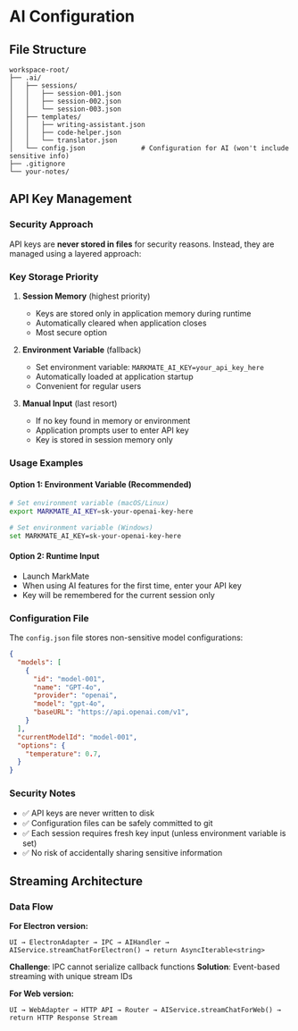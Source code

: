 # AI Configuration

## File Structure
```
workspace-root/
├── .ai/
│   ├── sessions/
│   │   ├── session-001.json
│   │   ├── session-002.json
│   │   └── session-003.json
│   ├── templates/
│   │   ├── writing-assistant.json
│   │   ├── code-helper.json
│   │   └── translator.json
│   └── config.json              # Configuration for AI (won't include sensitive info)
├── .gitignore
└── your-notes/
```

## API Key Management

### Security Approach
API keys are **never stored in files** for security reasons. Instead, they are managed using a layered approach:

### Key Storage Priority
1. **Session Memory** (highest priority)
   - Keys are stored only in application memory during runtime
   - Automatically cleared when application closes
   - Most secure option

2. **Environment Variable** (fallback)
   - Set environment variable: `MARKMATE_AI_KEY=your_api_key_here`
   - Automatically loaded at application startup
   - Convenient for regular users

3. **Manual Input** (last resort)
   - If no key found in memory or environment
   - Application prompts user to enter API key
   - Key is stored in session memory only

### Usage Examples

#### Option 1: Environment Variable (Recommended)
```bash
# Set environment variable (macOS/Linux)
export MARKMATE_AI_KEY=sk-your-openai-key-here

# Set environment variable (Windows)
set MARKMATE_AI_KEY=sk-your-openai-key-here
```

#### Option 2: Runtime Input
- Launch MarkMate
- When using AI features for the first time, enter your API key
- Key will be remembered for the current session only

### Configuration File
The `config.json` file stores non-sensitive model configurations:
```json
{
  "models": [
    {
      "id": "model-001",
      "name": "GPT-4o",
      "provider": "openai",
      "model": "gpt-4o",
      "baseURL": "https://api.openai.com/v1",
    }
  ],
  "currentModelId": "model-001",
  "options": {
    "temperature": 0.7,
  }
}
```

### Security Notes
- ✅ API keys are never written to disk
- ✅ Configuration files can be safely committed to git
- ✅ Each session requires fresh key input (unless environment variable is set)
- ✅ No risk of accidentally sharing sensitive information

## Streaming Architecture

### Data Flow

**For Electron version:**
```
UI → ElectronAdapter → IPC → AIHandler → AIService.streamChatForElectron() → return AsyncIterable<string>
```

**Challenge**: IPC cannot serialize callback functions
**Solution**: Event-based streaming with unique stream IDs

**For Web version:**
```
UI → WebAdapter → HTTP API → Router → AIService.streamChatForWeb() → return HTTP Response Stream
```
